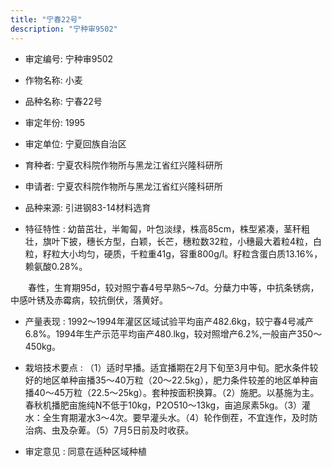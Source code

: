 ```yaml
---
title: "宁春22号"
description: "宁种审9502"
---
```

* 审定编号:  宁种审9502

*  作物名称:  小麦

*  品种名称:  宁春22号

*  审定年份:  1995

*  审定单位:  宁夏回族自治区

* 育种者:  宁夏农科院作物所与黑龙江省红兴隆科研所

*  申请者:  宁夏农科院作物所与黑龙江省红兴隆科研所

*  品种来源:  引进钢83-14材料选育 

*  特征特性 : 
幼苗茁壮，半匍匐，叶包淡绿，株高85cm，株型紧凑，茎秆粗壮，旗叶下披，穗长方型，白颖，长芒，穗粒数32粒，小穗最大着粒4粒，白粒，籽粒大小均匀，硬质，千粒重41g，容重800g/l。籽粒含蛋白质13.16%，赖氨酸0.28%。
　　春性，生育期95d，较对照宁春4号早熟5～7d。分蘖力中等，中抗条锈病，中感叶锈及赤霉病，较抗倒伏，落黄好。 

 
*  产量表现 : 
1992～1994年灌区区域试验平均亩产482.6kg，较宁春4号减产6.8%。1994年生产示范平均亩产480.lkg，较对照增产6.2%,一般亩产350～450kg。

*  栽培技术要点 : 
（1）适时早播。适宜播期在2月下旬至3月中旬。肥水条件较好的地区单种亩播35～40万粒（20～22.5kg），肥力条件较差的地区单种亩播40～45万粒（22.5～25kg）。套种按面积换算。（2）施肥。以基施为主。春秋机播肥亩施纯N不低于10kg，P2O510～13kg，亩追尿素5kg。（3）灌水：全生育期灌水3～4次。要早灌头水。（4）轮作倒茬，不宜连作，及时防治病、虫及杂萆。（5）7月5日前及时收获。 

*  审定意见 : 
同意在适种区域种植
